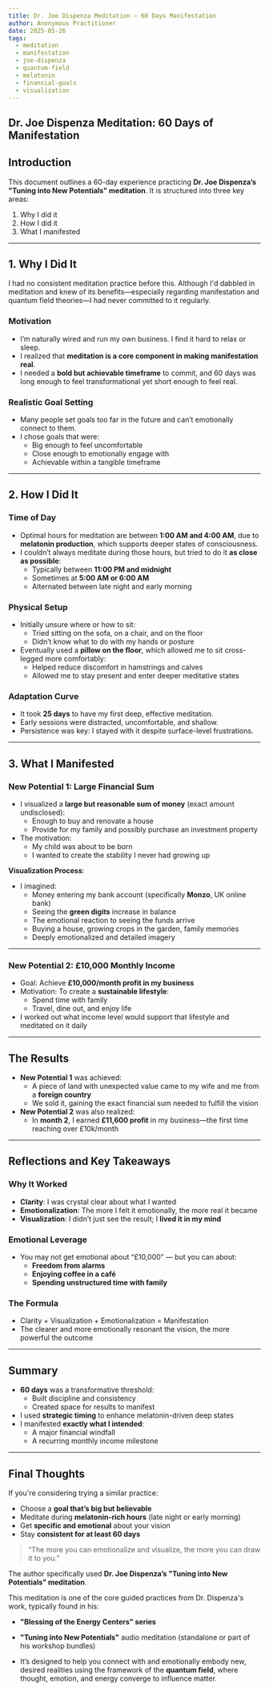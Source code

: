 ```yaml
---
title: Dr. Joe Dispenza Meditation – 60 Days Manifestation
author: Anonymous Practitioner
date: 2025-05-26
tags:
  - meditation
  - manifestation
  - joe-dispenza
  - quantum-field
  - melatonin
  - financial-goals
  - visualization
---
```


## Dr. Joe Dispenza Meditation: 60 Days of Manifestation

## Introduction

This document outlines a 60-day experience practicing **Dr. Joe Dispenza’s "Tuning into New Potentials" meditation**. It is structured into three key areas:

1. Why I did it  
2. How I did it  
3. What I manifested

---

## 1. Why I Did It

I had no consistent meditation practice before this. Although I'd dabbled in meditation and knew of its benefits—especially regarding manifestation and quantum field theories—I had never committed to it regularly.

### Motivation

- I’m naturally wired and run my own business. I find it hard to relax or sleep.
- I realized that **meditation is a core component in making manifestation real**.
- I needed a **bold but achievable timeframe** to commit, and 60 days was long enough to feel transformational yet short enough to feel real.

### Realistic Goal Setting

- Many people set goals too far in the future and can’t emotionally connect to them.
- I chose goals that were:
  - Big enough to feel uncomfortable  
  - Close enough to emotionally engage with  
  - Achievable within a tangible timeframe

---

## 2. How I Did It

### Time of Day

- Optimal hours for meditation are between **1:00 AM and 4:00 AM**, due to **melatonin production**, which supports deeper states of consciousness.
- I couldn’t always meditate during those hours, but tried to do it **as close as possible**:
  - Typically between **11:00 PM and midnight**
  - Sometimes at **5:00 AM or 6:00 AM**
  - Alternated between late night and early morning

### Physical Setup

- Initially unsure where or how to sit:
  - Tried sitting on the sofa, on a chair, and on the floor
  - Didn’t know what to do with my hands or posture
- Eventually used a **pillow on the floor**, which allowed me to sit cross-legged more comfortably:
  - Helped reduce discomfort in hamstrings and calves
  - Allowed me to stay present and enter deeper meditative states

### Adaptation Curve

- It took **25 days** to have my first deep, effective meditation.
- Early sessions were distracted, uncomfortable, and shallow.
- Persistence was key: I stayed with it despite surface-level frustrations.

---

## 3. What I Manifested

### New Potential 1: Large Financial Sum

- I visualized a **large but reasonable sum of money** (exact amount undisclosed):
  - Enough to buy and renovate a house
  - Provide for my family and possibly purchase an investment property
- The motivation:
  - My child was about to be born
  - I wanted to create the stability I never had growing up

**Visualization Process**:

- I imagined:
  - Money entering my bank account (specifically **Monzo**, UK online bank)
  - Seeing the **green digits** increase in balance
  - The emotional reaction to seeing the funds arrive
  - Buying a house, growing crops in the garden, family memories
  - Deeply emotionalized and detailed imagery

---

### New Potential 2: £10,000 Monthly Income

- Goal: Achieve **£10,000/month profit in my business**
- Motivation: To create a **sustainable lifestyle**:
  - Spend time with family
  - Travel, dine out, and enjoy life
- I worked out what income level would support that lifestyle and meditated on it daily

---

## The Results

- **New Potential 1** was achieved:
  - A piece of land with unexpected value came to my wife and me from a **foreign country**
  - We sold it, gaining the exact financial sum needed to fulfill the vision
- **New Potential 2** was also realized:
  - In **month 2**, I earned **£11,600 profit** in my business—the first time reaching over £10k/month

---

## Reflections and Key Takeaways

### Why It Worked

- **Clarity**: I was crystal clear about what I wanted
- **Emotionalization**: The more I felt it emotionally, the more real it became
- **Visualization**: I didn’t just see the result; I **lived it in my mind**

### Emotional Leverage

- You may not get emotional about “£10,000” — but you can about:
  - **Freedom from alarms**
  - **Enjoying coffee in a café**
  - **Spending unstructured time with family**

### The Formula

- Clarity + Visualization + Emotionalization = Manifestation
- The clearer and more emotionally resonant the vision, the more powerful the outcome

---

## Summary

- **60 days** was a transformative threshold:
  - Built discipline and consistency
  - Created space for results to manifest
- I used **strategic timing** to enhance melatonin-driven deep states
- I manifested **exactly what I intended**:
  - A major financial windfall
  - A recurring monthly income milestone

---

## Final Thoughts

If you're considering trying a similar practice:

- Choose a **goal that’s big but believable**
- Meditate during **melatonin-rich hours** (late night or early morning)
- Get **specific and emotional** about your vision
- Stay **consistent for at least 60 days**

> “The more you can emotionalize and visualize, the more you can draw it to you.”

The author specifically used **Dr. Joe Dispenza’s "Tuning into New Potentials" meditation**.

This meditation is one of the core guided practices from Dr. Dispenza's work, typically found in his:
- **"Blessing of the Energy Centers" series**    
- **"Tuning into New Potentials"** audio meditation (standalone or part of his workshop bundles)
    
- It’s designed to help you connect with and emotionally embody new, desired realities using the framework of the **quantum field**, where thought, emotion, and energy converge to influence matter.


